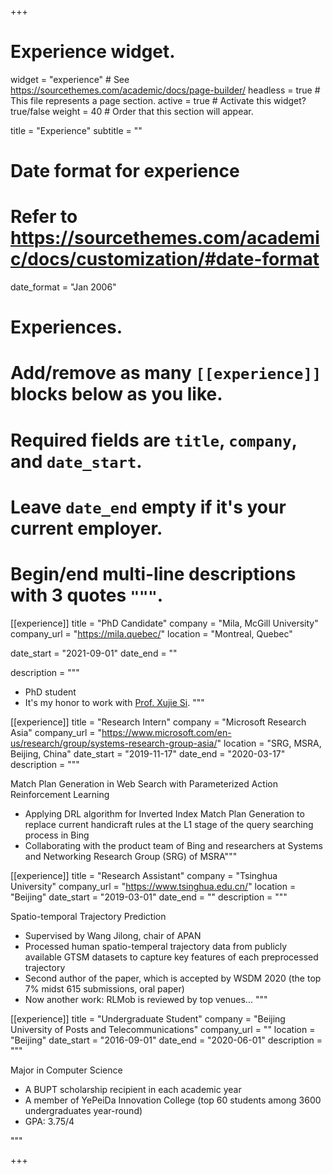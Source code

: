 +++
# Experience widget.
widget = "experience"  # See https://sourcethemes.com/academic/docs/page-builder/
headless = true  # This file represents a page section.
active = true  # Activate this widget? true/false
weight = 40  # Order that this section will appear.

title = "Experience"
subtitle = ""

# Date format for experience
#   Refer to https://sourcethemes.com/academic/docs/customization/#date-format
date_format = "Jan 2006"

# Experiences.
#   Add/remove as many `[[experience]]` blocks below as you like.
#   Required fields are `title`, `company`, and `date_start`.
#   Leave `date_end` empty if it's your current employer.
#   Begin/end multi-line descriptions with 3 quotes `"""`.
[[experience]]
  title = "PhD Candidate"
  company = "Mila, McGill University"
  company_url = "https://mila.quebec/"
  location = "Montreal, Quebec"

date_start = "2021-09-01"
date_end = ""

  description = """
  - PhD student
  - It's my honor to work with [Prof. Xujie Si](https://www.cs.mcgill.ca/~xsi/).
  """



[[experience]]
  title = "Research Intern"
  company = "Microsoft Research Asia"
  company_url = "https://www.microsoft.com/en-us/research/group/systems-research-group-asia/"
  location = "SRG, MSRA, Beijing, China"
  date_start = "2019-11-17"
  date_end = "2020-03-17"
  description = """

Match Plan Generation in Web Search with Parameterized Action Reinforcement Learning

- Applying DRL algorithm for Inverted Index Match Plan Generation to replace current handicraft rules at the L1 stage of the query searching process in Bing
- Collaborating with the product team of Bing and researchers at Systems and Networking Research Group (SRG) of MSRA"""

[[experience]]
  title = "Research Assistant"
  company = "Tsinghua University"
  company_url = "https://www.tsinghua.edu.cn/"
  location = "Beijing"
  date_start = "2019-03-01"
  date_end = ""
  description = """

Spatio-temporal Trajectory Prediction
- Supervised by Wang Jilong, chair of APAN
- Processed human spatio-temperal trajectory data from publicly available GTSM datasets to capture key features of each preprocessed trajectory
- Second author of the paper, which is accepted by WSDM 2020 (the top 7% midst 615 submissions, oral paper)
- Now another work: RLMob is reviewed by top venues... 
"""



[[experience]]
  title = "Undergraduate Student"
  company = "Beijing University of Posts and Telecommunications"
  company_url = ""
  location = "Beijing"
  date_start = "2016-09-01"
  date_end = "2020-06-01"
  description = """

Major in Computer Science

- A BUPT scholarship recipient in each academic year
- A member of YePeiDa Innovation College (top 60 students among 3600 undergraduates year-round)
- GPA: 3.75/4

"""

+++
